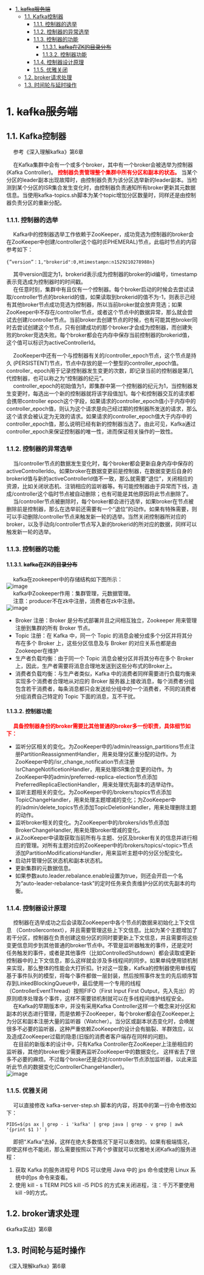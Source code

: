 <!-- TOC -->

- [1. ~~kafka服务端~~](#1-kafka服务端)
    - [1.1. Kafka控制器](#11-kafka控制器)
        - [1.1.1. 控制器的选举](#111-控制器的选举)
        - [1.1.2. 控制器的异常选举](#112-控制器的异常选举)
        - [1.1.3. 控制器的功能](#113-控制器的功能)
            - [1.1.3.1. ~~kafka在ZK的目录分布~~](#1131-kafka在zk的目录分布)
            - [1.1.3.2. 控制器功能](#1132-控制器功能)
        - [1.1.4. 控制器设计原理](#114-控制器设计原理)
        - [1.1.5. 优雅关闭](#115-优雅关闭)
    - [1.2. broker请求处理](#12-broker请求处理)
    - [1.3. 时间轮与延时操作](#13-时间轮与延时操作)

<!-- /TOC -->


# 1. ~~kafka服务端~~
<!-- 


zookeeper
https://blog.csdn.net/lwglwg32719/article/details/86510029
https://www.cnblogs.com/yogoup/p/12000545.html
https://www.cnblogs.com/frankdeng/p/9310713.html
-->

## 1.1. Kafka控制器  
&emsp; 参考《深入理解kafka》第6章
<!-- 
Kafka Controller
https://www.kancloud.cn/nicefo71/kafka/1473379
-->

&emsp; 在Kafka集群中会有一个或多个broker，其中有一个broker会被选举为控制器(Kafka Controller)。 **<font color = "red">控制器负责管理整个集群中所有分区和副本的状态。</font>** 当某个分区的leader副本出现故障时，由控制器负责为该分区选举新的leader副本。当检测到某个分区的ISR集合发生变化时，由控制器负责通知所有broker更新其元数据信息。当使用kafka-topics.sh脚本为某个topic增加分区数量时，同样还是由控制器负责分区的重新分配。  

### 1.1.1. 控制器的选举  
&emsp; Kafka中的控制器选举工作依赖于ZooKeeper，成功竞选为控制器的broker会在ZooKeeper中创建/controller这个临时(EPHEMERAL)节点，此临时节点的内容参考如下：  
    
    {”version”：1,"brokerid":0,Htimestampn:n1529210278988n}
&emsp; 其中version固定为1，brokerid表示成为控制器的broker的id编号，timestamp表示竞选成为控制器时的时间戳。   
&emsp; 在任意时刻，集群中有且仅有一个控制器。每个broker启动的时候会去尝试读取/controller节点的brokerid的值，如果读取到brokerid的值不为-1，则表示己经有其他broker节点成功竞选为控制器，所以当前broker就会放弃竞选；如果ZooKeeper中不存在/controller节点，或者这个节点中的数据异常，那么就会尝试去创建/controller节点。当前broker去创建节点的时候，也有可能其他broker同时去尝试创建这个节点，只有创建成功的那个broker才会成为控制器，而创建失败的broker竞选失败。每个broker都会在内存中保存当前控制器的brokerid值，这个值可以标识为activeControllerId。  

&emsp; ZooKeeper中还有一个与控制器有关的/controller_epoch节点，这个节点是持久 (PERSISTENT)节点，节点中存放的是一个整型的controller_epoch值。controller_ epoch用于记录控制器发生变更的次数，即记录当前的控制器是第几代控制器，也可以称之为“控制器的纪元”。  
&emsp; controller_epoch的初始值为1，即集群中第一个控制器的纪元为1，当控制器发生变更时，每选出一个新的控制器就将该字段值加1。每个和控制器交互的请求都会携带controller epoch这个字段，如果请求的controller_epoch值小于内存中的controller_epoch值，则认为这个请求是向己经过期的控制器所发送的请求，那么这个请求会被认定为无效的请求。如果请求的controller_epoch值大于内存中的controller_epoch值，那么说明已经有新的控制器当选了。由此可见，Kafka通过controller_epoch来保证控制器的唯一性，进而保证相关操作的一致性。 

### 1.1.2. 控制器的异常选举  
&emsp; 当/controller节点的数据发生变化时，每个broker都会更新自身内存中保存的activeControllerldo。如果broker在数据变更前是控制器，在数据变更后自身的brokerid值与新的activeControllerld值不一致，那么就需要“退位”，关闭相应的资源，比如关闭状态机、注销相应的监听器等。有可能控制器由于异常而下线，造成/controller这个临时节点被自动删除；也有可能是其他原因将此节点删除了。   
&emsp; 当/controller节点被删除时，每个broker都会进行选举，如果broker在节点被删除前是控制器，那么在选举前还需要有一个“退位”的动作。如果有特殊需要，则可以手动删除/controller节点来触发新一轮的选举。当然关闭控制器所对应的broker，以及手动向/controller节点写入新的brokerid的所对应的数据，同样可以触发新一轮的选举。 

### 1.1.3. 控制器的功能  
#### 1.1.3.1. ~~kafka在ZK的目录分布~~  
<!-- 
抛弃ZooKeeper，Kafka 2.8支持独立运行！ 
https://mp.weixin.qq.com/s/CzU6jkMUtGGPHRjKXMiIoQ

Zookeeper 是 Kafka 用来负责集群元数据管理、控制器选举等操作的。Producer 是负责将消息发送到 Broker 的，Broker 负责将消息持久化到磁盘，而 Consumer 是负责从Broker 订阅并消费消息。
-->
&emsp; kafka在zookeeper中的存储结构如下图所示：  
![image](http://182.92.69.8:8081/img/microService/mq/kafka/kafka-21.png)  
&emsp; kafka中Zookeeper作用：集群管理，元数据管理。  
&emsp; 注意：producer不在zk中注册，消费者在zk中注册。  
![image](http://182.92.69.8:8081/img/microService/mq/kafka/kafka-4.png)  
* Broker 注册：Broker 是分布式部署并且之间相互独立，Zookeeper 用来管理注册到集群的所有 Broker 节点。
* Topic 注册：在 Kafka 中，同一个 Topic 的消息会被分成多个分区并将其分布在多个 Broker 上，这些分区信息及与 Broker 的对应关系也都是由Zookeeper在维护
* 生产者负载均衡：由于同一个 Topic 消息会被分区并将其分布在多个 Broker 上，因此，生产者需要将消息合理地发送到这些分布式的Broker上。
* 消费者负载均衡：与生产者类似，Kafka 中的消费者同样需要进行负载均衡来实现多个消费者合理地从对应的 Broker 服务器上接收消息，每个消费者分组包含若干消费者，每条消息都只会发送给分组中的一个消费者，不同的消费者分组消费自己特定的 Topic 下面的消息，互不干扰。  

#### 1.1.3.2. 控制器功能  
&emsp; **<font color =red>具备控制器身份的broker需要比其他普通的broker多一份职责，具体细节如下：</font>**  

* 监听分区相关的变化。为ZooKeeper中的/admin/reassign_partitions节点注册PartitionReassignmentHandler，用来处理分区重分配的动作。为ZooKeeper中的/isr_change_notification节点注册 IsrChangeNotificetionHandler，用来处理ISR集合变更的动作。为ZooKeeper中的admin/preferred-replica-election节点添加PreferredReplicaElectionHandler，用来处理优先副本的选举动作。
* 监听主题相关的变化。为ZooKeeper中的/brokers/topics节点添加TopicChangeHandler，用来处理主题增减的变化；为ZooKeeper中的/admin/delete_topics节点添加TopicDeletionHandler，用来处理删除主题的动作。
* 监听broker相关的变化。为ZooKeeper中的/brokers/ids节点添加BrokerChangeHandler, 用来处理broker增减的变化。
* 从ZooKeeper中读取获取当前所有与主题、分区及broker有关的信息并进行相应的管理。对所有主题对应的ZooKeeper中的/brokers/topics/\<topic>节点添加PartitionModificationsHandler，用来监听主题中的分区分配变化。
* 启动并管理分区状态机和副本状态机。
* 更新集群的元数据信息。
* 如果参数auto.leader.rebalance.enable设置为true，则还会开启一个名为“auto-leader-rebalance-task”的定时任务来负责维护分区的优先副本的均衡。  

### 1.1.4. 控制器设计原理
&emsp; 控制器在选举成功之后会读取ZooKeeper中各个节点的数据来初始化上下文信息 （Controllercontext），并且需要管理这些上下文信息。比如为某个主题增加了若干分区，控制器在负责创建这些分区的同时要更新上下文信息，并且需要将这些变更信息同步到其他普通的broker节点中。不管是监听器触发的事件，还是定时任务触发的事件，或者是其他事件（比如ControlledShutdown）都会读取或更新控制器中的上下文信息，那么这样就会涉及多线程间的同步。如果单纯使用锁机制来实现，那么整体的性能会大打折扣。针对这一现象，Kafka的控制器使用单线程基于事件队列的模型，将每个事件都做一层封装，然后按照事件发生的先后顺序暂存到LinkedBlockingQueue中，最后使用一个专用的线程（ControllerEventThread）按照FIFO（First Input First Output，先入先出）的原则顺序处理各个事件，这样不需要锁机制就可以在多线程间维护线程安全。  
&emsp; 在Kafka的早期版本中，并没有采用Kafka Controller这样一个概念来对分区和副本的状态进行管理，而是依赖于ZooKeeper，每个broker都会在ZooKeeper上为分区和副本注册大量的监听器（Watcher）。当分区或副本状态变化时，会唤醒很多不必要的监听器，这种严重依赖ZooKeeper的设计会有脑裂、羊群效应，以及造成ZooKeeper过载的隐患(旧版的消费者客户端存在同样的问题)。  
&emsp; 在目前的新版本的设计中，只有Kafka Controller在ZooKeeper上注册相应的监听器，其他的broker极少需要再监听ZooKeeper中的数据变化， 这样省去了很多不必要的麻烦。不过每个broker还是会对/controller节点添加监听器，以此来监听此节点的数据变化(ControllerChangeHandler)。  
![image](http://182.92.69.8:8081/img/microService/mq/kafka/kafka-71.png)  

### 1.1.5. 优雅关闭  
&emsp; 可以直接修改 kafka-server-step.sh 脚本的内容，将其中的第一行命令修改如下：  

    PIDS=$(ps ax | grep - i 'kafka' | grep java | grep - v grep | awk  '{print $1 )' )  

&emsp; 即把“\.Kafka”去掉，这样在绝大多数情况下是可以奏效的。如果有极端情况，即使这样也不能闭，那么需要按照以下两个步骤就可以优雅地关闭Kafka的服务进程：
1. 获取 Kafka 的服务进程号 PIDS 可以使用 Java 中的 jps 命令或使用 Linux 系统中的ps 命令来查看。
2. 使用 kill - s TERM PIDS kill -l5 PIDS 的方式来关闭进程，注：千万不要使用kill -9的方式。

## 1.2. broker请求处理  
《kafka实战》第6章  

## 1.3. 时间轮与延时操作    
《深入理解kafka》第6章   
